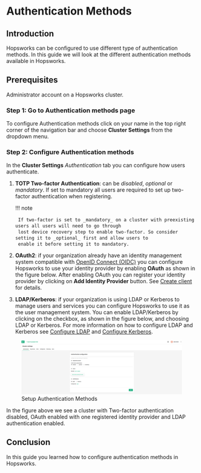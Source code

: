 # Authentication Methods

## Introduction
Hopsworks can be configured to use different type of authentication methods. In this guide we will look at the 
different authentication methods available in Hopsworks.

## Prerequisites
Administrator account on a Hopsworks cluster.

### Step 1: Go to Authentication methods page

To configure Authentication methods click on your name in the top right corner of the navigation bar and choose 
**Cluster Settings** from the dropdown menu.

### Step 2: Configure Authentication methods
In the **Cluster Settings** _Authentication_ tab you can configure how users authenticate.

1. **TOTP Two-factor Authentication**: can be _disabled_, _optional_ or _mandatory_. If set to mandatory all users are 
   required to set up two-factor authentication when registering. 

    !!! note
    
        If two-factor is set to _mandatory_ on a cluster with preexisting users all users will need to go through  
        lost device recovery step to enable two-factor. So consider setting it to _optional_ first and allow users to 
        enable it before setting it to mandatory.

2. **OAuth2**: if your organization already have an identity management system compatible with 
   [OpenID Connect (OIDC)](https://openid.net/connect/) you can configure Hopsworks to use your identity provider 
   by enabling **OAuth** as shown in the figure below. After enabling OAuth 
   you can register your identity provider by clicking on **Add Identity Provider** button. See
   [Create client](../oauth2/create-client) for details.
3. **LDAP/Kerberos**: if your organization is using LDAP or Kerberos to manage users and services you can configure 
   Hopsworks to use it as the user management system. You can enable LDAP/Kerberos by clicking on the checkbox, 
   as shown in the figure below, and choosing LDAP or Kerberos. For more information on how to configure LDAP and Kerberos see 
   [Configure LDAP](../ldap/configure-ldap) and [Configure Kerberos](../ldap/configure-krb).

<figure>
  <img src="../../assets/images/admin/auth-config.png" alt="Authentication config" />
  <figcaption>Setup Authentication Methods</figcaption>
</figure>

In the figure above we see a cluster with Two-factor authentication disabled, OAuth enabled with one registered 
identity provider and LDAP authentication enabled. 

## Conclusion
In this guide you learned how to configure authentication methods in Hopsworks.